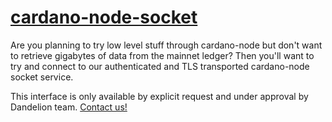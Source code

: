 # [cardano-node-socket](endpoints)

Are you planning to try low level stuff through cardano-node but don't want to retrieve gigabytes of data from the mainnet ledger? Then you'll want to try and connect to our authenticated and TLS transported cardano-node socket service.

This interface is only available by explicit request and under approval by Dandelion team. [Contact us!][contact-us]

[contact-us]: mailto:admin@dandelion.link
